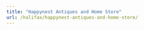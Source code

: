 ```yaml
---
title: "Happynest Antiques and Home Store"
url: /halifax/happynest-antiques-and-home-store/
---
```

